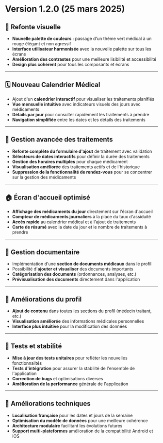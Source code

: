 # Version 1.2.0 (25 mars 2025)

## 🎨 **Refonte visuelle**  

- **Nouvelle palette de couleurs** : passage d'un thème vert médical à un rouge élégant et non agressif
- **Interface utilisateur harmonisée** avec la nouvelle palette sur tous les écrans
- **Amélioration des contrastes** pour une meilleure lisibilité et accessibilité
- **Design plus cohérent** pour tous les composants et écrans

---

## 🗓️ **Nouveau Calendrier Médical**  

- Ajout d'un **calendrier interactif** pour visualiser les traitements planifiés
- **Vue mensuelle intuitive** avec indicateurs visuels des jours avec médicaments
- **Détails par jour** pour consulter rapidement les traitements à prendre
- **Navigation simplifiée** entre les dates et les détails des traitements

---

## 💊 **Gestion avancée des traitements**  

- **Refonte complète du formulaire d'ajout** de traitement avec validation
- **Sélecteurs de dates interactifs** pour définir la durée des traitements
- **Gestion des horaires multiples** pour chaque médicament
- **Visualisation améliorée** des traitements actifs et de l'historique
- **Suppression de la fonctionnalité de rendez-vous** pour se concentrer sur la gestion des médicaments

---

## 🏠 **Écran d'accueil optimisé**  

- **Affichage des médicaments du jour** directement sur l'écran d'accueil
- **Compteur de médicaments journaliers** à la place du taux d'assiduité
- **Accès rapide** au calendrier médical et à l'ajout de traitements
- **Carte de résumé** avec la date du jour et le nombre de traitements à prendre

---

## 📄 **Gestion documentaire**  

- Implémentation d'une **section de documents médicaux** dans le profil
- Possibilité d'**ajouter et visualiser** des documents importants
- **Catégorisation des documents** (ordonnances, analyses, etc.)
- **Prévisualisation des documents** directement dans l'application

---

## 👤 **Améliorations du profil**  

- **Ajout de contenu** dans toutes les sections du profil (médecin traitant, etc.)
- **Visualisation améliorée** des informations médicales personnelles
- **Interface plus intuitive** pour la modification des données

---

## 🧪 **Tests et stabilité**  

- **Mise à jour des tests unitaires** pour refléter les nouvelles fonctionnalités
- **Tests d'intégration** pour assurer la stabilité de l'ensemble de l'application
- **Correction de bugs** et optimisations diverses
- **Amélioration de la performance** générale de l'application

---

## 📱 **Améliorations techniques**  

- **Localisation française** pour les dates et jours de la semaine
- **Optimisation du modèle de données** pour une meilleure cohérence
- **Architecture modulaire** facilitant les évolutions futures
- **Support multi-plateformes** amélioration de la compatibilité Android et iOS
